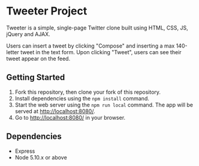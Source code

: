 # Tweeter Project

Tweeter is a simple, single-page Twitter clone built using HTML, CSS, JS, jQuery and AJAX.

Users can insert a tweet by clicking "Compose" and inserting a max 140-letter tweet in the text form. Upon clicking "Tweet", users can see their tweet appear on the feed.

## Getting Started

1. Fork this repository, then clone your fork of this repository.
2. Install dependencies using the `npm install` command.
3. Start the web server using the `npm run local` command. The app will be served at <http://localhost:8080/>.
4. Go to <http://localhost:8080/> in your browser.

## Dependencies

- Express
- Node 5.10.x or above
